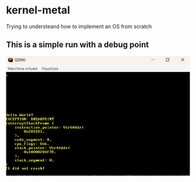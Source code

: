 # kernel-metal
Trying to understeand how to implement an OS from scratch

## This is a simple run with a debug point

![alt text](image.png)


